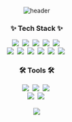 <div align="center">
  
  ![header](https://capsule-render.vercel.app/api?type=transparent&color=9553E9&height=90&section=header&text=FE_개발자_김효영&fontColor=000000&fontSize=30&fontAlignY=55)
</div>

<h3 align="center">✨ Tech Stack ✨</h3>
<div align="center">
  <img src="https://img.shields.io/badge/typescript-3178C6.svg?style=for-the-badge&logo=typescript&logoColor=61DAFB" />&nbsp
  <img src="https://img.shields.io/badge/react-20232a.svg?style=for-the-badge&logo=react&logoColor=61DAFB" />&nbsp
  <img src="https://img.shields.io/badge/next-000000.svg?style=for-the-badge&logo=nextdotjs&logoColor=ffdd54" />&nbsp
  <img src="https://img.shields.io/badge/javascript-F7DF1E.svg?style=for-the-badge&logo=javascript&logoColor=20232a" />&nbsp
  <img src="https://img.shields.io/badge/html5-E34F26.svg?style=for-the-badge&logo=html5&logoColor=white" />&nbsp
</div>

<div align="center">
  <img src="https://img.shields.io/badge/node.js-339933.svg?style=for-the-badge&logo=nodedotjs&logoColor=white" />&nbsp
  <img src="https://img.shields.io/badge/express-000000.svg?style=for-the-badge&logo=express&logoColor=white" />&nbsp
  <img src="https://img.shields.io/badge/axios-5A29E4.svg?style=for-the-badge&logo=axios&logoColor=white" />&nbsp
  <img src="https://img.shields.io/badge/redux-764ABC.svg?style=for-the-badge&logo=redux&logoColor=black" />&nbsp
    <img src="https://img.shields.io/badge/styled--components-DB7093?style=for-the-badge&logo=styled-components&logoColor=ffd35b" />&nbsp
  <img src="https://img.shields.io/badge/css3-1572B6.svg?style=for-the-badge&logo=css3&logoColor=white" />&nbsp
</div>


<h3 align="center">🛠 Tools 🛠</h3>
<div align="center">
  <img src="https://img.shields.io/badge/git-F05033.svg?style=for-the-badge&logo=git&logoColor=white" />&nbsp
  <img src="https://img.shields.io/badge/github-181717.svg?style=for-the-badge&logo=github&logoColor=white" />&nbsp
  <img src="https://img.shields.io/badge/Notion-F3F3F3.svg?style=for-the-badge&logo=notion&logoColor=black" />&nbsp
</div>

<div align="center">
  <img src="https://img.shields.io/badge/figma-F24E1E.svg?style=for-the-badge&logo=figma&logoColor=white" />&nbsp
  <img src="https://img.shields.io/badge/VSCode-2C2C32.svg?style=for-the-badge&logo=visual-studio-code&logoColor=22ABF3" />&nbsp
</div>


<br>
  <div align="center">
   <img src="https://github-readme-stats.vercel.app/api/top-langs/?username=gyduddl"/>
  </div>

